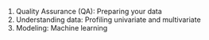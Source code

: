 1. Quality Assurance (QA): Preparing your data
2. Understanding data: Profiling univariate and multivariate
3. Modeling: Machine learning

